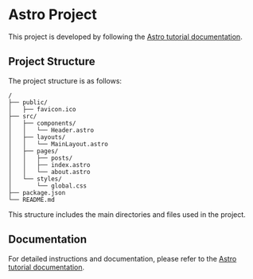 # Astro Project
This project is developed by following the [Astro tutorial documentation](https://docs.astro.build/en/getting-started/).

## Project Structure
The project structure is as follows:
```
/
├── public/
│   ├── favicon.ico
├── src/
│   ├── components/
│   │   └── Header.astro
│   ├── layouts/
│   │   └── MainLayout.astro
│   ├── pages/
│   │   ├── posts/
│   │   ├── index.astro
│   │   └── about.astro
│   └── styles/
│       └── global.css
├── package.json
└── README.md
```

This structure includes the main directories and files used in the project.

## Documentation
For detailed instructions and documentation, please refer to the [Astro tutorial documentation](https://docs.astro.build/en/getting-started/).